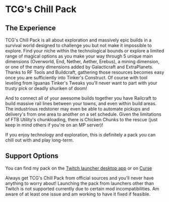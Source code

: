 # TCG's Chill Pack  
## The Experience  
TCG's Chill Pack is all about exploration and massively epic builds in a survival world designed to challenge you but not make it impossible to explore. Find your niche within the technological bounds or explore a limited range of magical options as you make your way through 5 unique main dimensions (Overworld, End, Nether, Aether, Erebus), a mining dimension, or one of the many dimensions added by Galacticraft and ExtraPlanets. Thanks to RF Tools and Buildcraft, gathering those resources becomes easy once you are sufficiently into Tinker's Construct. Of course with tool leveling from Iguanas Tinker's Tweaks you'll never want to part with your trusty pick or deadly shuriken of doom!

And to connect all of your awesome builds together you have Railcraft to build massive rail lines between your towns, and even within build areas. The industrious redstoner may even be able to automate pickups and delivery's from one area to another on a set schedule. Given the limitations of FTB Utility's chunkloading, there is Chicken Chunks to the rescue (just keep in mind others if you're on an MP server)!

If you enjoy technology and exploration, this is definitely a pack you can chill out with and play long-term.  

## Support Options  
You can find my pack on the [Twitch launcher desktop app](http://www.curse.com/) or on [Curse](https://mods.curse.com/modpacks/minecraft/273191-tcgs-chill-pack)  

Always get TCG's Chill Pack from official sources and you'll never have anything to worry about! Launching the pack from launchers other than Twitch is not supported currently due to certain mod incompatibilities.  Am aware of at least one issue and am working to have it fixed if feasible. 
